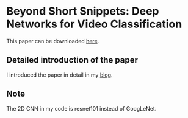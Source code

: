 # Beyond Short Snippets: Deep Networks for Video Classification
This paper can be downloaded [here](https://www.cv-foundation.org/openaccess/content_cvpr_2015/papers/Ng_Beyond_Short_Snippets_2015_CVPR_paper.pdf).

## Detailed introduction of the paper
I introduced the paper in detail in my [blog](https://blog.csdn.net/zzmshuai/article/details/85762257).

## Note
The 2D CNN in my code is resnet101 instead of GoogLeNet.




